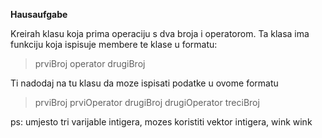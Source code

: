 **Hausaufgabe**

Kreirah klasu koja prima operaciju s dva broja i operatorom. Ta klasa ima funkciju koja ispisuje membere te klase u formatu:

> prviBroj operator drugiBroj

Ti nadodaj na tu klasu da moze ispisati podatke u ovome formatu

> prviBroj prviOperator drugiBroj drugiOperator treciBroj

ps: umjesto tri varijable intigera, mozes koristiti vektor intigera, wink wink
